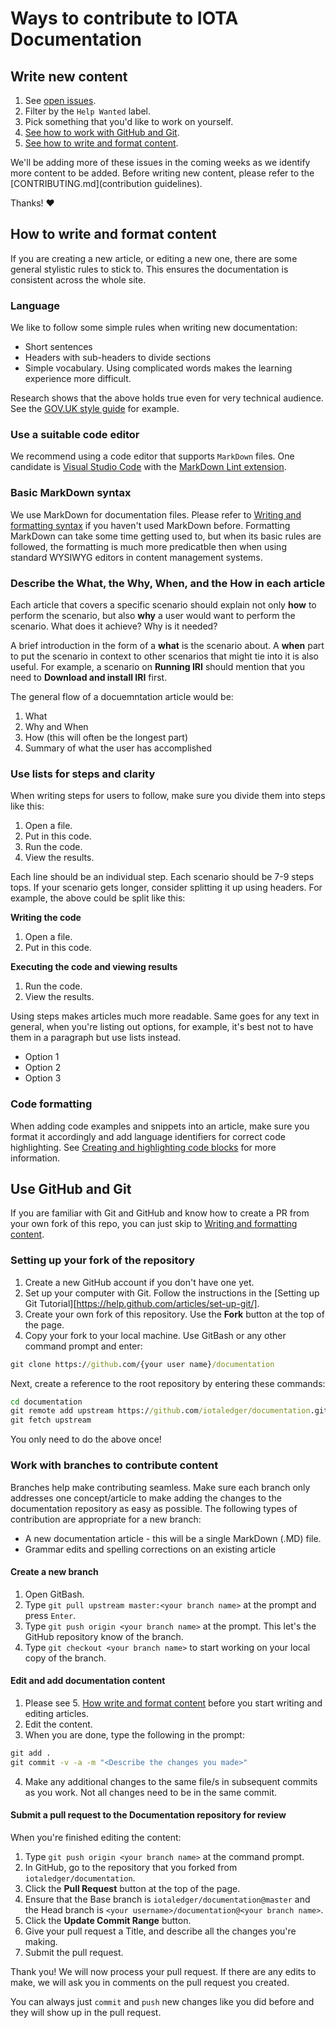 # Ways to contribute to IOTA Documentation

## Write new content

1. See [open issues](https://github.com/iotaledger/documentation/issues).
2. Filter by the `Help Wanted` label.
3. Pick something that you'd like to work on yourself.
4. [See how to work with GitHub and Git](#Use-GitHub-and-Git).
5. [See how to write and format content](#how-to-write-and-format-content).

We'll be adding more of these issues in the coming weeks as we identify more content to be added. Before writing new content, please refer to the [CONTRIBUTING.md](contribution guidelines).

Thanks! :heart:

## How to write and format content

If you are creating a new article, or editing a new one, there are some general stylistic rules to stick to. This ensures the documentation is consistent across the whole site.

### Language

We like to follow some simple rules when writing new documentation:

- Short sentences
- Headers with sub-headers to divide sections
- Simple vocabulary. Using complicated words makes the learning experience more difficult.

Research shows that the above holds true even for very technical audience. See the [GOV.UK style guide](https://www.gov.uk/guidance/content-design/writing-for-gov-uk) for example.

### Use a suitable code editor

We recommend using a code editor that supports `MarkDown` files. One candidate is [Visual Studio Code](https://code.visualstudio.com/) with the [MarkDown Lint extension](https://github.com/DavidAnson/vscode-markdownlint).

### Basic MarkDown syntax

We use MarkDown for documentation files. Please refer to [Writing and formatting syntax](https://help.github.com/articles/basic-writing-and-formatting-syntax/) if you haven't used MarkDown before. Formatting MarkDown can take some time getting used to, but when its basic rules are followed, the formatting is much more predicatble then when using standard WYSIWYG editors in content management systems.


### Describe the What, the Why, When, and the How in each article

Each article that covers a specific scenario should explain not only **how** to perform the scenario, but also **why** a user would want to perform the scenario. What does it achieve? Why is it needed?

A brief introduction in the form of a **what** is the scenario about. A **when** part to put the scenario in context to other scenarios that might tie into it is also useful. For example, a scenario on **Running IRI** should mention that you need to **Download and install IRI** first.

The general flow of a docuemntation article would be:

1. What
2. Why and When
3. How (this will often be the longest part)
4. Summary of what the user has accomplished

### Use lists for steps and clarity

When writing steps for users to follow, make sure you divide them into steps like this:

1. Open a file.
2. Put in this code.
3. Run the code.
4. View the results.

Each line should be an individual step. Each scenario should be 7-9 steps tops. If your scenario gets longer, consider splitting it up using headers. For example, the above could be split like this:

**Writing the code**

1. Open a file.
2. Put in this code.

**Executing the code and viewing results**

1. Run the code.
2. View the results.

Using steps makes articles much more readable. Same goes for any text in general, when you're listing out options, for example, it's best not to have them in a paragraph but use lists instead. 

- Option 1
- Option 2
- Option 3

### Code formatting

When adding code examples and snippets into an article, make sure you format it accordingly and add language identifiers for correct code highlighting. See [Creating and highlighting code blocks](https://help.github.com/articles/creating-and-highlighting-code-blocks/) for more information.

## Use GitHub and Git

If you are familiar with Git and GitHub and know how to create a PR from your own fork of this repo, you can just skip to [Writing and formatting content](#how-to-write-and-format-content).

### Setting up your fork of the repository

1. Create a new GitHub account if you don't have one yet.
2. Set up your computer with Git. Follow the instructions in the [Setting up Git Tutorial][https://help.github.com/articles/set-up-git/].
3. Create your own fork of this repository. Use the **Fork** button at the top of the page.
4. Copy your fork to your local machine. Use GitBash or any other command prompt and enter:

```cmd
git clone https://github.com/{your user name}/documentation
```

Next, create a reference to the root repository by entering these commands:

```cmd
cd documentation
git remote add upstream https://github.com/iotaledger/documentation.git
git fetch upstream
```

You only need to do the above once!

### Work with branches to contribute content

Branches help make contributing seamless. Make sure each branch only addresses one concept/article to make adding the changes to the documentation repository as easy as possible. The following types of contribution are appropriate for a new branch:

- A new documentation article - this will be a single MarkDown (.MD) file.
- Grammar edits and spelling corrections on an existing article

#### Create a new branch

1. Open GitBash.
2. Type `git pull upstream master:<your branch name>` at the prompt and press `Enter`.
3. Type `git push origin <your branch name>` at the prompt. This let's the GitHub repository know of the branch.
4. Type `git checkout <your branch name>` to start working on your local copy of the branch.

#### Edit and add documentation content

1. Please see 5. [How write and format content](#how-to-write-and-format-content) before you start writing and editing articles.
2. Edit the content.
3. When you are done, type the following in the prompt:
```cmd
git add .
git commit -v -a -m "<Describe the changes you made>"
```
4. Make any additional changes to the same file/s in subsequent commits as you work. Not all changes need to be in the same commit.

#### Submit a pull request to the Documentation repository for review

When you're finished editing the content:

1. Type `git push origin <your branch name>` at the command prompt.
2. In GitHub, go to the repository that you forked from `iotaledger/documentation`.
3. Click the **Pull Request** button at the top of the page.
4. Ensure that the Base branch is `iotaledger/documentation@master` and the Head branch is `<your username>/documentation@<your branch name>`.
5. Click the **Update Commit Range** button.
6. Give your pull request a Title, and describe all the changes you're making.
7. Submit the pull request.

Thank you! We will now process your pull request. If there are any edits to make, we will ask you in comments on the pull request you created. 

You can always just `commit` and `push` new changes like you did before and they will show up in the pull request.